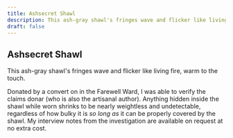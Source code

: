 ```yaml
---
title: Ashsecret Shawl
description: This ash-gray shawl's fringes wave and flicker like living fire, warm to the touch....
draft: false
---
```


## Ashsecret Shawl

This ash-gray shawl's fringes wave and flicker like living fire, warm to the touch.

Donated by a convert on in the Farewell Ward, I was able to verify the claims donar (who is also the artisanal author). Anything hidden inside the shawl while worn shrinks to be nearly weightless and undetectable, regardless of how bulky it is *so long as* it can be properly covered by the shawl. My interview notes from the investigation are available on request at no extra cost.
